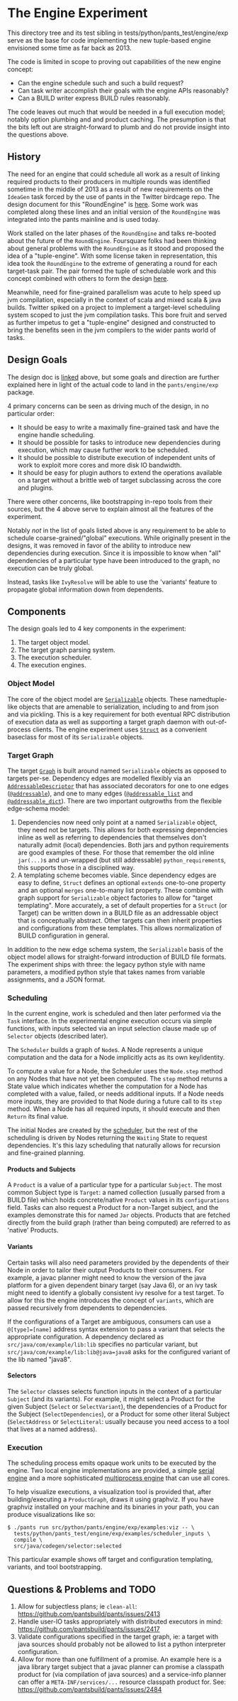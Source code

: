 # The Engine Experiment

This directory tree and its test sibling in tests/python/pants_test/engine/exp serve as the base for
code implementing the new tuple-based engine envisioned some time as far back as 2013.

The code is limited in scope to proving out capabilities of the new engine concept:

+ Can the engine schedule such and such a build request?
+ Can task writer accomplish their goals with the engine APIs reasonably?
+ Can a BUILD writer express BUILD rules reasonably.

The code leaves out much that would be needed in a full execution model; notably option plumbing and
and product caching.  The presumption is that the bits left out are straight-forward to plumb and do
not provide insight into the questions above.

## History

The need for an engine that could schedule all work as a result of linking required products to
their producers in multiple rounds was identified sometime in the middle of 2013 as a result of
new requirements on the `IdeaGen` task forced by the use of pants in the Twitter birdcage repo.  The
design document for this "RoundEngine" is
[here](https://docs.google.com/document/d/1MwOFcr4W6KbzPdbaj_ntJ36a0NRoiKyWLed0ziobsr4/edit#heading=h.rsohbvtm7zng).
Some work was completed along these lines and an initial version of the `RoundEngine` was
integrated into the pants mainline and is used today.

Work stalled on the later phases of the `RoundEngine` and talks re-booted about the future of the
`RoundEngine`.  Foursquare folks had been thinking about general problems with the `RoundEngine` as
it stood and proposed the idea of a "tuple-engine".  With some license taken in representation, this
idea took the `RoundEngine` to the extreme of generating a round for each target-task pair.  The
pair formed the tuple of schedulable work and this concept combined with others to form the design
[here][tuple-design].

Meanwhile, need for fine-grained parallelism was acute to help speed up jvm compilation, especially
in the context of scala and mixed scala & java builds.  Twitter spiked on a project to implement
a target-level scheduling system scoped to just the jvm compilation tasks.  This bore fruit and
served as further impetus to get a "tuple-engine" designed and constructed to bring the benefits
seen in the jvm compilers to the wider pants world of tasks.

## Design Goals

The design doc is [linked][tuple-design] above, but some goals and direction are further explained
here in light of the actual code to land in the `pants/engine/exp` package.

4 primary concerns can be seen as driving much of the design, in no particular order:

* It should be easy to write a maximally fine-grained task and have the engine handle scheduling.
* It should be possible for tasks to introduce new dependencies during execution, which may
   cause further work to be scheduled.
* It should be possible to distribute execution of independent units of work to exploit more cores
   and more disk IO bandwidth.
* It should be easy for plugin authors to extend the operations available on a target without a
   brittle web of target subclassing across the core and plugins.

There were other concerns, like bootstrapping in-repo tools from their sources, but the 4 above
serve to explain almost all the features of the experiment.

Notably _not_ in the list of goals listed above is any requirement to be able to schedule
coarse-grained/"global" executions.  While originally present in the designs, it was removed in
favor of the ability to introduce new dependencies during execution. Since it is impossible
to know when "all" dependencies of a particular type have been introduced to the graph, no
execution can be truly global.

Instead, tasks like `IvyResolve` will be able to use the 'variants' feature to propagate global
information down from dependents.

## Components

The design goals led to 4 key components in the experiment:

1. The target object model.
2. The target graph parsing system.
3. The execution scheduler.
4. The execution engines.

### Object Model

The core of the object model are
[`Serializable`](https://github.com/pantsbuild/pants/blob/3bd6d75949c253e2e11dfece7e593a7e5fdf0908/src/python/pants/engine/exp/objects.py#L48)
objects.  These namedtuple-like objects that are amenable to serialization, including to and from
json and via pickling.  This is a key requirement for both eventual RPC distribution of execution
data as well as supporting a target graph daemon with out-of-process clients.  The engine experiment
uses 
[`Struct`](https://github.com/pantsbuild/pants/blob/0f8eb2c1a965dd55893a6220ca137a7d79cf50aa/src/python/pants/engine/exp/struct.py)
as a convenient baseclass for most of its `Serializable` objects.

### Target Graph

The target
[`Graph`](https://github.com/pantsbuild/pants/blob/3bd6d75949c253e2e11dfece7e593a7e5fdf0908/src/python/pants/engine/exp/graph.py#L57)
is built around named `Serializable` objects as opposed to targets per-se.  Dependency edges are
modelled flexibly via an [`AddressableDescriptor`](https://github.com/pantsbuild/pants/blob/3bd6d75949c253e2e11dfece7e593a7e5fdf0908/src/python/pants/engine/exp/addressable.py#L113)
that has associated decorators for one to one edges
([`@addressable`](https://github.com/pantsbuild/pants/blob/3bd6d75949c253e2e11dfece7e593a7e5fdf0908/src/python/pants/engine/exp/addressable.py#L299)),
and one to many edges
([`@addressable_list`](https://github.com/pantsbuild/pants/blob/3bd6d75949c253e2e11dfece7e593a7e5fdf0908/src/python/pants/engine/exp/addressable.py#L341)
and [`@addressable_dict`](https://github.com/pantsbuild/pants/blob/3bd6d75949c253e2e11dfece7e593a7e5fdf0908/src/python/pants/engine/exp/addressable.py#L370)).
There are two important outgrowths from the flexible edge-schema model:

1. Dependencies now need only point at a named `Serializable` object, they need not be targets.
   This allows for both expressing dependencies inline as well as referring to dependencies that
   themselves don't naturally admit (local) dependencies.  Both jars and python requirements are
   good examples of these.  For those that remember the old inline `jar(...)`s and un-wrapped
   (but still addressable) `python_requirement`s, this supports those in a disciplined way.
2. A templating scheme becomes viable.  Since dependency edges are easy to define, `Struct`
   defines an optional `extends` one-to-one property and an optional `merges` one-to-many list
   property.  These combine with graph support for `Serializable` object factories to allow for
   "target templating".  More accurately, a set of default properties for a `Struct` (or
   Target) can be written down in a BUILD file as an addressable object that is conceptually
   abstract.  Other targets can then inherit properties and configurations from these templates. 
   This allows normalization of BUILD configuration in general.

In addition to the new edge schema system, the `Serializable` basis of the object model allows for
straight-forward introduction of BUILD file formats.  The experiment ships with three: the legacy
python style with name parameters, a modified python style that takes names from variable
assignments, and a JSON format.

### Scheduling

In the current engine, work is scheduled and then later performed via the `Task` interface.  In the
experimental engine execution occurs via simple functions, with inputs selected via an input
selection clause made up of `Selector` objects (described later).

The `Scheduler` builds a graph of `Node`s.  A Node represents a unique computation and the data for a
Node implicitly acts as its own key/identity.

To compute a value for a Node, the Scheduler uses the `Node.step` method on any Nodes that have
not yet been computed.  The `step` method returns a State value which indicates whether the
computation for a Node has completed with a value, failed, or needs additional inputs.  If a Node
needs more inputs, they are provided to that Node during a future call to its `step` method.
When a Node has all required inputs, it should execute and then `Return` its final value.

The initial Nodes are created by the
[scheduler](https://github.com/pantsbuild/pants/blob/3bd6d75949c253e2e11dfece7e593a7e5fdf0908/src/python/pants/engine/exp/scheduler.py#L521),
but the rest of the scheduling is driven by Nodes returning the `Waiting` State to request
dependencies.  It's this lazy scheduling that naturally allows for recursion and fine-grained
planning.

#### Products and Subjects

A `Product` is a value of a particular type for a particular `Subject`.  The most common
Subject type is `Target`: a named collection (usually parsed from a BUILD file) which holds
concrete/native `Product` values in its `configurations` field.  Tasks can also request a Product
for a non-Target subject, and the examples demonstrate this for named `Jar` objects. Products
that are fetched directly from the build graph (rather than being computed) are referred to as
'native' Products.

#### Variants

Certain tasks will also need parameters provided by the dependents of their Node in order to
tailor their output Products to their consumers.  For example, a javac planner might need to know
the version of the java platform for a given dependent binary target (say Java 6), or an ivy task
might need to identify a globally consistent ivy resolve for a test target.  To allow for this the
engine introduces the concept of `variants`, which are passed recursively from dependents to
dependencies.

If the configurations of a Target are ambiguous, consumers can use a `@[type]=[name]` address
syntax extension to pass a variant that selects the appropriate configuration.  A dependency
declared as `src/java/com/example/lib:lib` specifies no particular variant, but
`src/java/com/example/lib:lib@java=java8` asks for the configured variant of the lib named "java8".

#### Selectors

The `Selector` classes selects function inputs in the context of a particular `Subject` (and its
variants).  For example, it might select a Product for the given Subject (`Select` or
`SelectVariant`), the dependencies of a Product for the Subject (`SelectDependencies`), or a
Product for some other literal Subject (`SelectAddress` or `SelectLiteral`: usually because you
need access to a tool that lives at a named address).

### Execution

The scheduling process emits opaque work units to be executed by the engine.  Two local engine
implementations are provided, a simple
[serial engine](https://github.com/pantsbuild/pants/blob/06e62bd1f00e130d76ada31b932062c5531cd717/src/python/pants/engine/exp/engine.py#L304)
and a more sophisticated
[multiprocess engine](https://github.com/pantsbuild/pants/blob/06e62bd1f00e130d76ada31b932062c5531cd717/src/python/pants/engine/exp/engine.py#L331)
that can use all cores.

To help visualize executions, a visualization tool is provided that, after building/executing a
`ProductGraph`, draws it using graphviz.  If you have graphviz installed on your machine and its
binaries in your path, you can produce visualizations like so:

```console
$ ./pants run src/python/pants/engine/exp/examples:viz -- \
  tests/python/pants_test/engine/exp/examples/scheduler_inputs \
  compile \
  src/java/codegen/selector:selected
```

This particular example shows off target and configuration templating, variants, and tool
bootstrapping.

## Questions & Problems and TODO

1. Allow for subjectless plans; ie `clean-all`:
   https://github.com/pantsbuild/pants/issues/2413
2. Handle user-IO tasks appropriately with distributed executors in mind:
   https://github.com/pantsbuild/pants/issues/2417
3. Validate configurations specified in the target graph, ie: a target with java sources should
   probably not be allowed to list a python interpreter configuration.
4. Allow for more than one fulfillment of a promise.  An example here is a java library target
   subject that a javac planner can promise a classpath product for (via compilation of java
   sources) and a service-info planner can offer a `META-INF/services/...` resource classpath
   product for. See: https://github.com/pantsbuild/pants/issues/2484

[tuple-design]: https://docs.google.com/a/twitter.com/document/d/1MQLmVGHLnA2xlVgnFjwQQeFZRonTbxM1FyBS5sYwyr8/edit?usp=sharing "Tuple Engine Design Doc"
